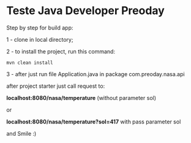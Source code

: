 # Teste Java Developer Preoday

Step by step for build app:

1 - clone in local directory;

2 - to install the project, run this command:
    
    mvn clean install

3 - after just run file Application.java in package com.preoday.nasa.api

after project starter just call request to:

**localhost:8080/nasa/temperature** (without parameter sol) 

or

**localhost:8080/nasa/temperature?sol=417** with pass parameter sol

and Smile :) 

